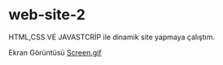 # web-site-2

HTML,CSS VE JAVASTCRİP ile dinamik site yapmaya çalıştım.

Ekran Görüntüsü   <a href="https://github.com/sefa1-sonmez/web-site-2/blob/main/img/Screen%20.gif">Screen.gif</a>
